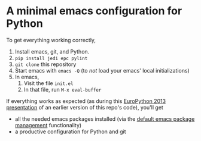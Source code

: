 A minimal emacs configuration for Python
========================================

To get everything working correctly,

1. Install emacs, git, and Python.
1. `pip install jedi epc pylint`
1. `git clone` this repository
1. Start emacs with `emacs -Q` (to *not* load your emacs' local initializations)
1. In emacs,
    1. Visit the file `init.el`
    1. In that file, run `M-x eval-buffer`

If everything works as expected (as during this [EuroPython 2013 presentation](https://www.youtube.com/watch?v=0cZ7szFuz18) of an earlier version of this repo's code), you'll get

- all the needed emacs packages installed (via the [default emacs package management](http://www.emacswiki.org/emacs/ELPA) functionality)
- a productive configuration for Python and git

